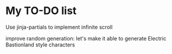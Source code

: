 # My TO-DO list

Use jinja-partials to implement infinite scroll

improve random generation: let's make it able to generate Electric Bastionland style characters
